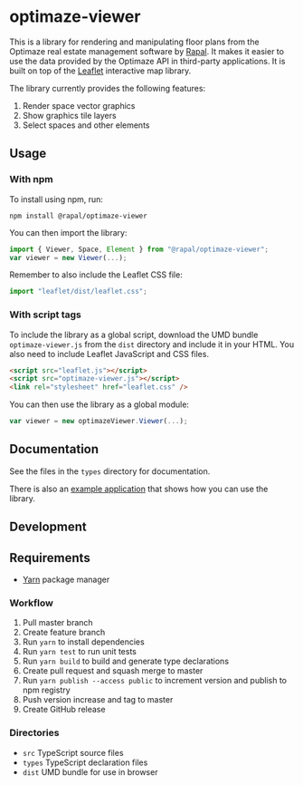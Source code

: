 # optimaze-viewer

This is a library for rendering and manipulating floor plans from the Optimaze real estate management software by [Rapal](http://www.rapal.com/). It makes it easier to use the data provided by the Optimaze API in third-party applications. It is built on top of the [Leaflet](http://leafletjs.com/) interactive map library.

The library currently provides the following features:

1. Render space vector graphics
2. Show graphics tile layers
3. Select spaces and other elements

## Usage

### With npm

To install using npm, run:

```
npm install @rapal/optimaze-viewer
```

You can then import the library:

```js
import { Viewer, Space, Element } from "@rapal/optimaze-viewer";
var viewer = new Viewer(...);
```
Remember to also include the Leaflet CSS file:

```js
import "leaflet/dist/leaflet.css";
```

### With script tags

To include the library as a global script, download the UMD bundle `optimaze-viewer.js` from the `dist` directory and include it in your HTML. You also need to include Leaflet JavaScript and CSS files.

```html
<script src="leaflet.js"></script>
<script src="optimaze-viewer.js"></script>
<link rel="stylesheet" href="leaflet.css" />
```

You can then use the library as a global module:

```js
var viewer = new optimazeViewer.Viewer(...);
```

## Documentation

See the files in the `types` directory for documentation.

There is also an [example application](https://github.com/rapal/optimaze-viewer-example) that shows how you can use the library.

## Development

## Requirements

* [Yarn](https://yarnpkg.com/) package manager

### Workflow

1. Pull master branch
2. Create feature branch
3. Run `yarn` to install dependencies
4. Run `yarn test` to run unit tests
5. Run `yarn build` to build and generate type declarations
6. Create pull request and squash merge to master
7. Run `yarn publish --access public` to increment version and publish to npm registry
8. Push version increase and tag to master
9. Create GitHub release

### Directories

* `src` TypeScript source files
* `types` TypeScript declaration files
* `dist` UMD bundle for use in browser
